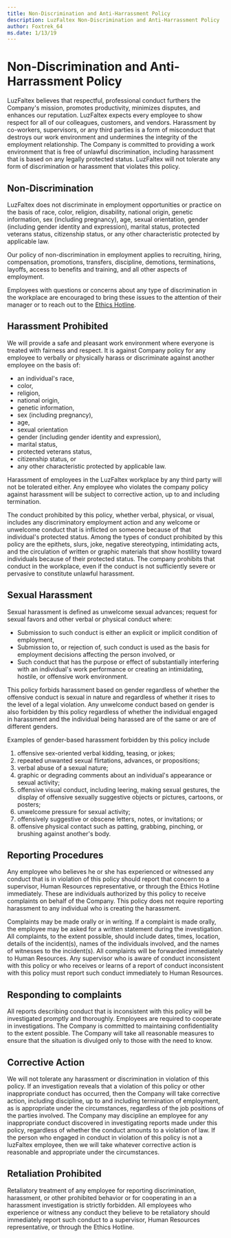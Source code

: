 ```yaml
---
title: Non-Discrimination and Anti-Harrassment Policy
description: LuzFaltex Non-Discrimination and Anti-Harrassment Policy
author: Foxtrek_64
ms.date: 1/13/19
---
```


# Non-Discrimination and Anti-Harrassment Policy

LuzFaltex believes that respectful, professional conduct furthers the Company's mission, promotes productivity, minimizes disputes, and enhances our reputation. LuzFaltex expects every employee to show respect for all of our colleagues, customers, and vendors. Harassment by co-workers, supervisors, or any third parties is a form of misconduct that destroys our work environment and undermines the integrity of the employment relationship. The Company is committed to providing a work environment that is free of unlawful discrimination, including harassment that is based on any legally protected status. LuzFaltex will not tolerate any form of discrimination or harassment that violates this policy.

## Non-Discrimination

LuzFaltex does not discriminate in employment opportunities or practice on the basis of race, color, religion, disability, national origin, genetic information, sex (including pregnancy), age, sexual orientation, gender (including gender identity and expression), marital status, protected veterans status, citizenship status, or any other characteristic protected by applicable law.

Our policy of non-discrimination in employment applies to recruiting, hiring, compensation, promotions, transfers, discipline, demotions, terminations, layoffs, access to benefits and training, and all other aspects of employment.

Employees with questions or concerns about any type of discrimination in the workplace are encouraged to bring these issues to the attention of their manager or to reach out to the [Ethics Hotline](code-of-ethics.md#code-of-ethics-hotline).

## Harassment Prohibited

We will provide a safe and pleasant work environment where everyone is treated with fairness and respect. It is against Company policy for any employee to verbally or physically harass or discriminate against another employee on the basis of:

* an individual's race,
* color,
* religion,
* national origin,
* genetic information,
* sex (including pregnancy),
* age,
* sexual orientation
* gender (including gender identity and expression),
* marital status,
* protected veterans status,
* citizenship status, or
* any other characteristic protected by applicable law.

Harassment of employees in the LuzFaltex workplace by any third party will not be tolerated either. Any employee who violates the company policy against harassment will be subject to corrective action, up to and including termination.

The conduct prohibited by this policy, whether verbal, physical, or visual, includes any discriminatory employment action and any welcome or unwelcome conduct that is inflicted on someone because of that individual's protected status. Among the types of conduct prohibited by this policy are the epithets, slurs, joke, negative stereotyping, intimidating acts, and the circulation of written or graphic materials that show hostility toward individuals because of their protected status. The company prohibits that conduct in the workplace, even if the conduct is not sufficiently severe or pervasive to constitute unlawful harassment.

## Sexual Harassment

Sexual harassment is defined as unwelcome sexual advances; request for sexual favors and other verbal or physical conduct where:

* Submission to such conduct is either an explicit or implicit condition of employment,
* Submission to, or rejection of, such conduct is used as the basis for employment decisions affecting the person involved, or
* Such conduct that has the purpose or effect of substantially interfering with an individual's work performance or creating an intimidating, hostile, or offensive work environment.

This policy forbids harassment based on gender regardless of whether the offensive conduct is sexual in nature and regardless of whether it rises to the level of a legal violation. Any unwelcome conduct based on gender is also forbidden by this policy regardless of whether the individual engaged in harassment and the individual being harassed are of the same or are of different genders.

Examples of gender-based harassment forbidden by this policy include

1. offensive sex-oriented verbal kidding, teasing, or jokes;
1. repeated unwanted sexual flirtations, advances, or propositions;
1. verbal abuse of a sexual nature;
1. graphic or degrading comments about an individual's appearance or sexual activity;
1. offensive visual conduct, including leering, making sexual gestures, the display of offensive sexually suggestive objects or pictures, cartoons, or posters;
1. unwelcome pressure for sexual activity;
1. offensively suggestive or obscene letters, notes, or invitations; or
1. offensive physical contact such as patting, grabbing, pinching, or brushing against another's body.

## Reporting Procedures

Any employee who believes he or she has experienced or witnessed any conduct that is in violation of this policy should report that concern to a supervisor, Human Resources representative, or through the Ethics Hotline immediately. These are individuals authorized by this policy to receive complaints on behalf of the Company. This policy does not require reporting harassment to any individual who is creating the harassment.

Complaints may be made orally or in writing. If a complaint is made orally, the employee may be asked for a written statement during the investigation. All complaints, to the extent possible, should include dates, times, location, details of the incident(s), names of the individuals involved, and the names of witnesses to the incident(s). All complaints will be forwarded immediately to Human Resources. Any supervisor who is aware of conduct inconsistent with this policy or who receives or learns of a report of conduct inconsistent with this policy must report such conduct immediately to Human Resources.

## Responding to complaints

All reports describing conduct that is inconsistent with this policy will be investigated promptly and thoroughly. Employees are required to cooperate in investigations. The Company is committed to maintaining confidentiality to the extent possible. The Company will take all reasonable measures to ensure that the situation is divulged only to those with the need to know.

## Corrective Action

We will not tolerate any harassment or discrimination in violation of this policy. If an investigation reveals that a violation of this policy or other inappropriate conduct has occurred, then the Company will take corrective action, including discipline, up to and including termination of employment, as is appropriate under the circumstances, regardless of the job positions of the parties involved. The Company may discipline an employee for any inappropriate conduct discovered in investigating reports made under this policy, regardless of whether the conduct amounts to a violation of law. If the person who engaged in conduct in violation of this policy is not a luzFaltex employee, then we will take whatever corrective action is reasonable and appropriate under the circumstances.

## Retaliation Prohibited

Retaliatory treatment of any employee for reporting discrimination, harassment, or other prohibited behavior or for cooperating in an a harassment investigation is strictly forbidden. All employees who experience or witness any conduct they believe to be retaliatory should immediately report such conduct to a supervisor, Human Resources representative, or through the Ethics Hotline.